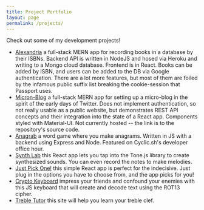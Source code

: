 ```yaml
---
title: Project Portfolio
layout: page
permalink: /projects/
---
```


Check out some of my development projects!

- [Alexandria](https://superb-sable-476bca.netlify.app/) a full-stack MERN app for recording books in a database by their ISBNs. Backend API is written in NodeJS and hosed via Heroku and writing to a Mongo cloud database. Frontend is in React. Books can be added by ISBN, and users can be added to the DB via Google authentication. There are a lot more features, but most of them are foiled by the infamous public suffix list breaking the cookie-session that Passport uses. 
- [Micron-Blog](https://github.com/ianamo/micron-blog) a full-stack MERN app for setting up a micro-blog in the spirit of the early days of Twitter. Does not implement authentication, so not really usable as a public website, but demonstrates REST API concepts and their integration into the state of a React app. Components styled with Material-UI. Not currently hosted -- the link is to the repository's source code.
- [Anagrab](https://busy-erin-macaw-fez.cyclic.app/) a word game where you make anagrams. Written in JS with a backend using Express and Node. Featured on Cyclic.sh's developer office hour.
- [Synth Lab](https://ianamo.github.io/csb-4vcgbm/) this React app lets you tap into the Tone.js library to create synthesized sounds. You can even record the notes to make melodies.
- [Just Pick One!](https://keen-gelato-586da9.netlify.app/) this simple React app is perfect for the indecisive. Just plug in the options you have to choose from, and the app picks for you!
- [Crypto Keyboard](https://ianamo.github.io/old-portfolio/cryptography/index.html) impress your friends and confound your enemies with this JS keyboard that will create and decode text using the ROT13 cipher.
- [Treble Tutor](https://ianamo.github.io/old-portfolio/treble-tutor/index.html) this site will help you learn your treble clef.